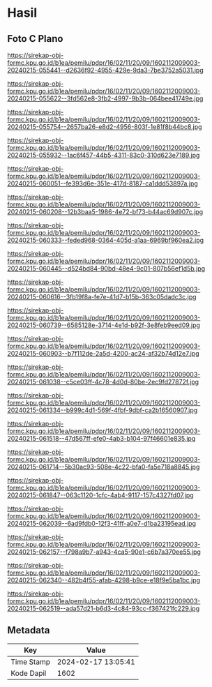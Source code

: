 # Hasil

## Foto C Plano

https://sirekap-obj-formc.kpu.go.id/b1ea/pemilu/pdpr/16/02/11/20/09/1602112009003-20240215-055441--d2636f92-4955-429e-9da3-7be3752a5031.jpg

https://sirekap-obj-formc.kpu.go.id/b1ea/pemilu/pdpr/16/02/11/20/09/1602112009003-20240215-055622--3fd562e8-3fb2-4997-9b3b-064bee41749e.jpg

https://sirekap-obj-formc.kpu.go.id/b1ea/pemilu/pdpr/16/02/11/20/09/1602112009003-20240215-055754--2657ba26-e8d2-4956-803f-1e81f8b44bc8.jpg

https://sirekap-obj-formc.kpu.go.id/b1ea/pemilu/pdpr/16/02/11/20/09/1602112009003-20240215-055932--1ac6f457-44b5-4311-83c0-310d623e7189.jpg

https://sirekap-obj-formc.kpu.go.id/b1ea/pemilu/pdpr/16/02/11/20/09/1602112009003-20240215-060051--fe393d6e-351e-417d-8187-ca1ddd53897a.jpg

https://sirekap-obj-formc.kpu.go.id/b1ea/pemilu/pdpr/16/02/11/20/09/1602112009003-20240215-060208--12b3baa5-1986-4e72-bf73-b44ac69d907c.jpg

https://sirekap-obj-formc.kpu.go.id/b1ea/pemilu/pdpr/16/02/11/20/09/1602112009003-20240215-060333--feded968-0364-405d-a1aa-6969bf960ea2.jpg

https://sirekap-obj-formc.kpu.go.id/b1ea/pemilu/pdpr/16/02/11/20/09/1602112009003-20240215-060445--d524bd84-90bd-48e4-9c01-807b56ef1d5b.jpg

https://sirekap-obj-formc.kpu.go.id/b1ea/pemilu/pdpr/16/02/11/20/09/1602112009003-20240215-060616--3fb19f8a-fe7e-41d7-b15b-363c05dadc3c.jpg

https://sirekap-obj-formc.kpu.go.id/b1ea/pemilu/pdpr/16/02/11/20/09/1602112009003-20240215-060739--6585128e-3714-4e1d-b92f-3e8feb9eed09.jpg

https://sirekap-obj-formc.kpu.go.id/b1ea/pemilu/pdpr/16/02/11/20/09/1602112009003-20240215-060903--b7f112de-2a5d-4200-ac24-af32b74d12e7.jpg

https://sirekap-obj-formc.kpu.go.id/b1ea/pemilu/pdpr/16/02/11/20/09/1602112009003-20240215-061038--c5ce03ff-4c78-4d0d-80be-2ec9fd27872f.jpg

https://sirekap-obj-formc.kpu.go.id/b1ea/pemilu/pdpr/16/02/11/20/09/1602112009003-20240215-061334--b999c4d1-569f-4fbf-9dbf-ca2b16560907.jpg

https://sirekap-obj-formc.kpu.go.id/b1ea/pemilu/pdpr/16/02/11/20/09/1602112009003-20240215-061518--47d567ff-efe0-4ab3-b104-97f46601e835.jpg

https://sirekap-obj-formc.kpu.go.id/b1ea/pemilu/pdpr/16/02/11/20/09/1602112009003-20240215-061714--5b30ac93-508e-4c22-bfa0-fa5e718a8845.jpg

https://sirekap-obj-formc.kpu.go.id/b1ea/pemilu/pdpr/16/02/11/20/09/1602112009003-20240215-061847--063c1120-1cfc-4ab4-9117-157c4327fd07.jpg

https://sirekap-obj-formc.kpu.go.id/b1ea/pemilu/pdpr/16/02/11/20/09/1602112009003-20240215-062039--6ad9fdb0-12f3-41ff-a0e7-d1ba23195ead.jpg

https://sirekap-obj-formc.kpu.go.id/b1ea/pemilu/pdpr/16/02/11/20/09/1602112009003-20240215-062157--f798a9b7-a943-4ca5-90e1-c6b7a370ee55.jpg

https://sirekap-obj-formc.kpu.go.id/b1ea/pemilu/pdpr/16/02/11/20/09/1602112009003-20240215-062340--482b4f55-afab-4298-b9ce-e18f9e5ba1bc.jpg

https://sirekap-obj-formc.kpu.go.id/b1ea/pemilu/pdpr/16/02/11/20/09/1602112009003-20240215-062519--ada57d21-b6d3-4c84-93cc-f367421fc229.jpg


## Metadata

| Key        | Value               |
| ---------- | ------------------- |
| Time Stamp | 2024-02-17 13:05:41 |
| Kode Dapil | 1602                |



